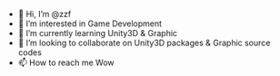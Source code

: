 - 👋 Hi, I’m @zzf
- 👀 I’m interested in Game Development
- 🌱 I’m currently learning Unity3D & Graphic
- 💞️ I’m looking to collaborate on Unity3D packages & Graphic source codes
- 📫 How to reach me Wow

<!---
zzf/zzf is a ✨ special ✨ repository because its `README.md` (this file) appears on your GitHub profile.
You can click the Preview link to take a look at your changes.
--->
